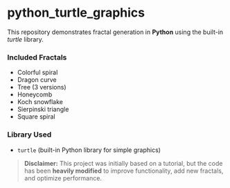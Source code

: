 # python_turtle_graphics

This repository demonstrates fractal generation in **Python** using the built-in *turtle* library.

### Included Fractals

- Colorful spiral  
- Dragon curve  
- Tree (3 versions)  
- Honeycomb  
- Koch snowflake  
- Sierpinski triangle  
- Square spiral  

### Library Used

- `turtle` (built-in Python library for simple graphics)

> **Disclaimer:** This project was initially based on a tutorial, but the code has been **heavily modified** to improve functionality, add new fractals, and optimize performance.
